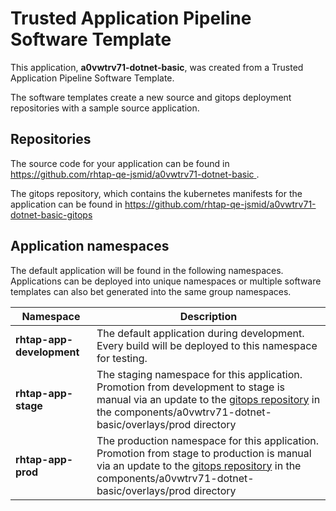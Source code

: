 # Trusted Application Pipeline Software Template

This application, **a0vwtrv71-dotnet-basic**, was created from a Trusted Application Pipeline Software Template.

The software templates create a new source and gitops deployment repositories with a sample source application. 

## Repositories

The source code for your application can be found in [https://github.com/rhtap-qe-jsmid/a0vwtrv71-dotnet-basic ](https://github.com/rhtap-qe-jsmid/a0vwtrv71-dotnet-basic ).
 
The gitops repository, which contains the kubernetes manifests for the application can be found in 
[https://github.com/rhtap-qe-jsmid/a0vwtrv71-dotnet-basic-gitops ](https://github.com/rhtap-qe-jsmid/a0vwtrv71-dotnet-basic-gitops ) 

## Application namespaces 

The default application will be found in the following namespaces. Applications can be deployed into unique namespaces or multiple software templates can also bet generated into the same group namespaces.  

|  Namespace   |  Description   |  
| -------- | -------- |   
| **rhtap-app-development** | The default application during development. Every build will be deployed to this namespace for testing. | 
| **rhtap-app-stage** | The staging namespace for this application. Promotion from development to stage is manual via an update to the [gitops repository](https://github.com/rhtap-qe-jsmid/a0vwtrv71-dotnet-basic-gitops ) in the components/a0vwtrv71-dotnet-basic/overlays/prod directory |  
| **rhtap-app-prod** | The production namespace for this application. Promotion from stage to production is manual via an update to the [gitops repository](https://github.com/rhtap-qe-jsmid/a0vwtrv71-dotnet-basic-gitops ) in the components/a0vwtrv71-dotnet-basic/overlays/prod directory | 
